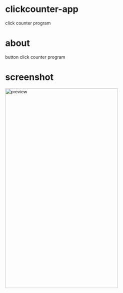 # clickcounter-app
click counter program

# about
button click counter program 

# screenshot
<img src="https://i.imgur.com/5VFTEzT.png" alt="preview" width="360" height="640">
